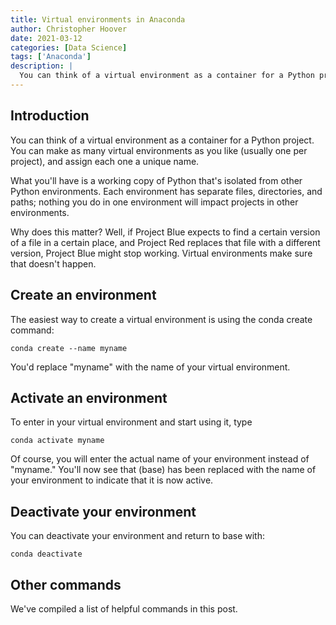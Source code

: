 ```yaml
---
title: Virtual environments in Anaconda
author: Christopher Hoover
date: 2021-03-12
categories: [Data Science]
tags: ['Anaconda']
description: | 
  You can think of a virtual environment as a container for a Python project.
---
```

## Introduction
You can think of a virtual environment as a container for a Python project.  You can make as many virtual environments as you like (usually one per project), and assign each one a unique name.

What you'll have is a working copy of Python that's isolated from other Python environments. Each environment has separate files, directories, and paths; nothing you do in one environment will impact projects in other environments.

Why does this matter? Well, if Project Blue expects to find a certain version of a file in a certain place, and Project Red replaces that file with a different version, Project Blue might stop working. Virtual environments make sure that doesn't happen.

## Create an environment  
The easiest way to create a virtual environment is using the conda create command:

```
conda create --name myname
```

You'd replace "myname" with the name of your virtual environment.

## Activate an environment

To enter in your virtual environment and start using it, type
```
conda activate myname
```

Of course, you will enter the actual name of your environment instead of "myname." You'll now see that (base) has been replaced with the name of your environment to indicate that it is now active.

## Deactivate your environment
You can deactivate your environment and return to base with:
```
conda deactivate
```

## Other commands
We've compiled a list of helpful commands in this post.

